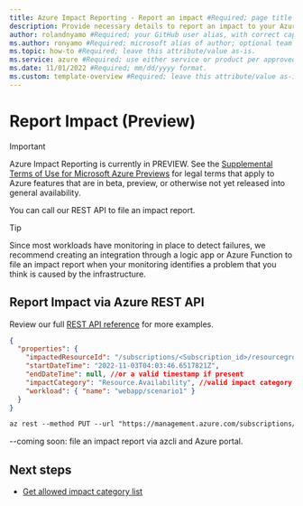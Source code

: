 ```yaml
---
title: Azure Impact Reporting - Report an impact #Required; page title is displayed in search results. Include the brand.
description: Provide necessary details to report an impact to your Azure workloads. #Required; article description that is displayed in search results. 
author: rolandnyamo #Required; your GitHub user alias, with correct capitalization.
ms.author: ronyamo #Required; microsoft alias of author; optional team alias.
ms.topic: how-to #Required; leave this attribute/value as-is.
ms.service: azure #Required; use either service or product per approved list. 
ms.date: 11/01/2022 #Required; mm/dd/yyyy format.
ms.custom: template-overview #Required; leave this attribute/value as-is.
---
```


# Report Impact (Preview)
> [!IMPORTANT]
> Azure Impact Reporting is currently in PREVIEW. See the [Supplemental Terms of Use for Microsoft Azure Previews](https://azure.microsoft.com/support/legal/preview-supplemental-terms/) for legal terms that apply to Azure features that are in beta, preview, or otherwise not yet released into general availability.

You can call our REST API to file an impact report.

<!-- [ NOTE, TIP, IMPORTANT, CAUTION, and WARNING are supported. Case-sensitive.]  -->

> [!TIP]
> Since most workloads have monitoring in place to detect failures, we recommend creating an integration through a logic app or Azure Function to file an impact report when your monitoring identifies a problem that you think is caused by the infrastructure.
>

## Report Impact via Azure REST API

Review our full [REST API reference](https://aka.ms/ImpactRP/APIDocs) for more examples.

```json
{
  "properties": {
    "impactedResourceId": "/subscriptions/<Subscription_id>/resourcegroups/<rg_name>/providers/Microsoft.Compute/virtualMachines/<vm_name>",
    "startDateTime": "2022-11-03T04:03:46.6517821Z",
    "endDateTime": null, //or a valid timestamp if present
    "impactCategory": "Resource.Availability", //valid impact category needed
    "workload": { "name": "webapp/scenario1" }
  }
}
```

```rest
az rest --method PUT --url "https://management.azure.com/subscriptions/<Subscription_id>/providers/Microsoft.Impact/workloadImpacts/<impact_name>?api-version=2022-11-01-preview"  --body <body_above>

```

<!-- ## Report Impact via Azure Portal -->

--coming soon: file an impact report via azcli and Azure portal.

<!-- ## Reporting Impact via Azure CLI -->


## Next steps

- [Get allowed impact category list](view-impact-categories.md)
